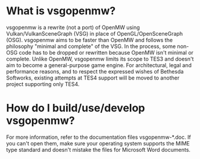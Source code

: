 What is vsgopenmw?
==================

vsgopenmw is a rewrite (not a port) of OpenMW using Vulkan/VulkanSceneGraph (VSG) in place of OpenGL/OpenSceneGraph (OSG). vsgopenmw aims to be faster than OpenMW and follows the philosophy "minimal and complete" of the VSG. In the process, some non-OSG code has to be dropped or rewritten because OpenMW isn't minimal or complete. Unlike OpenMW, vsgopenmw limits its scope to TES3 and doesn't aim to become a general-purpose game engine. For architectural, legal and performance reasons, and to respect the expressed wishes of Bethesda Softworks, existing attempts at TES4 support will be moved to another project supporting only TES4.

How do I build/use/develop vsgopenmw?
=====================================

For more information, refer to the documentation files vsgopenmw-*.doc. If you can't open them, make sure your operating system supports the MIME type standard and doesn't mistake the files for Microsoft Word documents.
